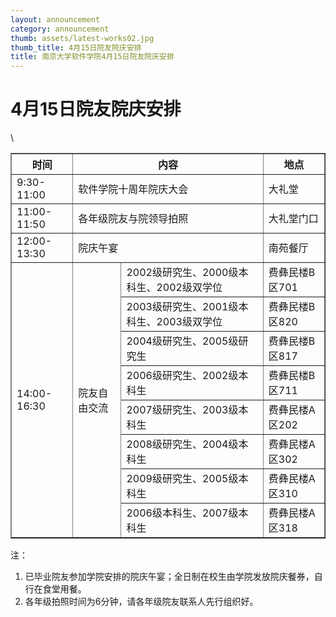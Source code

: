 ```yaml
---
layout: announcement
category: announcement
thumb: assets/latest-works02.jpg
thumb_title: 4月15日院友院庆安排
title: 南京大学软件学院4月15日院友院庆安排
---
```


# 4月15日院友院庆安排

<table border="1">
	<tr>
		<th>时间</th>
		<th colspan="2">内容</th>
		<th>地点</th>
	</tr>
	<tr>
		<td>9:30-11:00</td>
		<td colspan="2">软件学院十周年院庆大会</td>
		<td>大礼堂</td>
	</tr>
	<tr>
		<td>11:00-11:50</td>
		<td colspan="2">各年级院友与院领导拍照</td>
		<td>大礼堂门口</td>
	</tr>
	<tr>
		<td>12:00-13:30</td>
		<td colspan="2">院庆午宴</td>
		<td>南苑餐厅</td>
	</tr>
	<tr>
		<td rowspan="8">14:00-16:30</td>
		<td rowspan="8">院友自由交流</td>\
		<td>2002级研究生、2000级本科生、2002级双学位</td>
		<td>费彝民楼B区701</td>
	</tr>
	<tr>
		<td>2003级研究生、2001级本科生、2003级双学位</td>
		<td>费彝民楼B区820</td>
	</tr>
	<tr>
		<td>2004级研究生、2005级研究生</td>
		<td>费彝民楼B区817</td>
	</tr>	
	<tr>
		<td>2006级研究生、2002级本科生</td>
		<td>费彝民楼B区711</td>
	</tr>
	<tr>
		<td>2007级研究生、2003级本科生</td>
		<td>费彝民楼A区202</td>
	</tr>	
	<tr>
		<td>2008级研究生、2004级本科生</td>
		<td>费彝民楼A区302</td>
	</tr>
	<tr>
		<td>2009级研究生、2005级本科生</td>
		<td>费彝民楼A区310</td>
	</tr>	
	<tr>
		<td>2006级本科生、2007级本科生</td>
		<td>费彝民楼A区318</td>
	</tr>
</table>

注：

1. 已毕业院友参加学院安排的院庆午宴；全日制在校生由学院发放院庆餐券，自行在食堂用餐。
2. 各年级拍照时间为6分钟，请各年级院友联系人先行组织好。